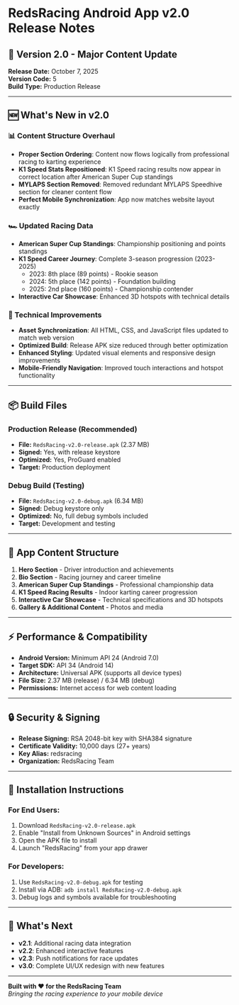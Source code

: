 # RedsRacing Android App v2.0 Release Notes

## 📱 **Version 2.0 - Major Content Update**
**Release Date:** October 7, 2025  
**Version Code:** 5  
**Build Type:** Production Release

---

## 🆕 **What's New in v2.0**

### **📊 Content Structure Overhaul**
- **Proper Section Ordering**: Content now flows logically from professional racing to karting experience
- **K1 Speed Stats Repositioned**: K1 Speed racing results now appear in correct location after American Super Cup standings
- **MYLAPS Section Removed**: Removed redundant MYLAPS Speedhive section for cleaner content flow
- **Perfect Mobile Synchronization**: App now matches website layout exactly

### **🏎️ Updated Racing Data**
- **American Super Cup Standings**: Championship positioning and points standings
- **K1 Speed Career Journey**: Complete 3-season progression (2023-2025)
  - 2023: 8th place (89 points) - Rookie season
  - 2024: 5th place (142 points) - Foundation building  
  - 2025: 2nd place (160 points) - Championship contender
- **Interactive Car Showcase**: Enhanced 3D hotspots with technical details

### **🔧 Technical Improvements**
- **Asset Synchronization**: All HTML, CSS, and JavaScript files updated to match web version
- **Optimized Build**: Release APK size reduced through better optimization
- **Enhanced Styling**: Updated visual elements and responsive design improvements
- **Mobile-Friendly Navigation**: Improved touch interactions and hotspot functionality

---

## 📦 **Build Files**

### **Production Release (Recommended)**
- **File:** `RedsRacing-v2.0-release.apk` (2.37 MB)
- **Signed:** Yes, with release keystore  
- **Optimized:** Yes, ProGuard enabled
- **Target:** Production deployment

### **Debug Build (Testing)**
- **File:** `RedsRacing-v2.0-debug.apk` (6.34 MB)  
- **Signed:** Debug keystore only
- **Optimized:** No, full debug symbols included
- **Target:** Development and testing

---

## 🎯 **App Content Structure**

1. **Hero Section** - Driver introduction and achievements
2. **Bio Section** - Racing journey and career timeline
3. **American Super Cup Standings** - Professional championship data
4. **K1 Speed Racing Results** - Indoor karting career progression
5. **Interactive Car Showcase** - Technical specifications and 3D hotspots
6. **Gallery & Additional Content** - Photos and media

---

## ⚡ **Performance & Compatibility**

- **Android Version:** Minimum API 24 (Android 7.0)
- **Target SDK:** API 34 (Android 14)
- **Architecture:** Universal APK (supports all device types)
- **File Size:** 2.37 MB (release) / 6.34 MB (debug)
- **Permissions:** Internet access for web content loading

---

## 🔒 **Security & Signing**

- **Release Signing:** RSA 2048-bit key with SHA384 signature
- **Certificate Validity:** 10,000 days (27+ years)
- **Key Alias:** redsracing
- **Organization:** RedsRacing Team

---

## 📲 **Installation Instructions**

### **For End Users:**
1. Download `RedsRacing-v2.0-release.apk`
2. Enable "Install from Unknown Sources" in Android settings
3. Open the APK file to install
4. Launch "RedsRacing" from your app drawer

### **For Developers:**
1. Use `RedsRacing-v2.0-debug.apk` for testing
2. Install via ADB: `adb install RedsRacing-v2.0-debug.apk`
3. Debug logs and symbols available for troubleshooting

---

## 🚀 **What's Next**

- **v2.1**: Additional racing data integration
- **v2.2**: Enhanced interactive features  
- **v2.3**: Push notifications for race updates
- **v3.0**: Complete UI/UX redesign with new features

---

**Built with ❤️ for the RedsRacing Team**  
*Bringing the racing experience to your mobile device*